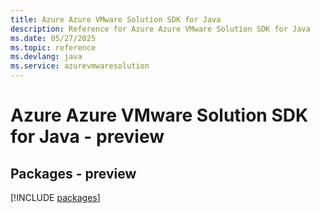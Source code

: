 ```yaml
---
title: Azure Azure VMware Solution SDK for Java
description: Reference for Azure Azure VMware Solution SDK for Java
ms.date: 05/27/2025
ms.topic: reference
ms.devlang: java
ms.service: azurevmwaresolution
---
```

# Azure Azure VMware Solution SDK for Java - preview
## Packages - preview
[!INCLUDE [packages](azure-vmware-solution-index.md)]
